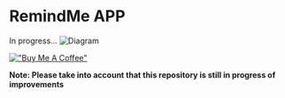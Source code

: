# RemindMe APP
In progress...
![Diagram](https://github.com/amuracciole/remindme_app/blob/main/Diagram.png)

[!["Buy Me A Coffee"](https://www.buymeacoffee.com/assets/img/custom_images/orange_img.png)](https://www.buymeacoffee.com/amuracciole)

**Note: Please take into account that this repository is still in progress of improvements**
